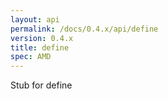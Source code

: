 ```yaml
---
layout: api
permalink: /docs/0.4.x/api/define
version: 0.4.x
title: define
spec: AMD
---
```

Stub for define